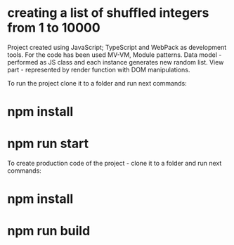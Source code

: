 # creating a list of shuffled integers from 1 to 10000

Project created using JavaScript; TypeScript and WebPack as development tools.
For the code has been used MV-VM, Module patterns.
Data model - performed as JS class and each instance generates new random list.
View part - represented by render function with DOM manipulations.

To run the project clone it to a folder and run next commands:
# npm install
# npm run start

To create production code of the project - clone it to a folder and run next commands:
# npm install
# npm run build